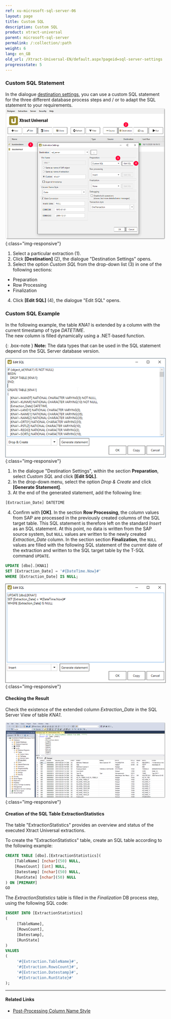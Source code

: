 ```yaml
---
ref: xu-microsoft-sql-server-06
layout: page
title: Custom SQL
description: Custom SQL
product: xtract-universal
parent: microsoft-sql-server
permalink: /:collection/:path
weight: 6
lang: en_GB
old_url: /Xtract-Universal-EN/default.aspx?pageid=sql-server-settings
progressstate: 5
---
```

### Custom SQL Statement

In the dialogue [destination settings](./sql-server-settings#opening-the-destination-settings), you can use a custom SQL statement for the three different database process steps and / or to adapt the SQL statement to your requirements.
![Destination-Settings](/img/content/destination_settings.png){:class="img-responsive"}
1. Select a particular extraction (1).
2. Click **[Destination]** (2), the dialogue "Destination Settings" opens.
3. Select the option *Custom SQL* from the drop-down list (3) in one of the following sections:
- Preparation 
- Row Processing
- Finalization
4. Click **[Edit SQL]** (4), the dialogue "Edit SQL" opens.

### Custom SQL Example
In the following example, the table *KNA1* is extended by a column with the current timestamp of type *DATETIME*. <br>
The new column is filled dynamically using a .NET-based function. 

{: .box-note }
**Note:** The data types that can be used in the SQL statement depend on the SQL Server database version.

![Custom-SQL_Prep](/img/content/custom_sql_preparation_statement.png){:class="img-responsive"}

1. In the dialogue "Destination Settings", within the section **Preparation**, select *Custom SQL* and click **[Edit SQL]**.
2. In the drop-down menu, select the option *Drop & Create* and click **[Generate Statement]**. 
3. At the end of the generated statement, add the following line: <br>
```sql
[Extraction_Date] DATETIME
``` 
4. Confirm with **[OK]**.
In the section **Row Processing**, the column values from SAP are processed in the previously created columns of the SQL target table. This SQL statement is therefore left on the standard *Insert* as an SQL statement. At this point, no data is written from the SAP source system, but `NULL` values are written to the newly created *Extraction_Date* column.
In the section section **Finalization**, the `NULL` values are filled with the following SQL statement of the current date of the extraction and written to the SQL target table by the T-SQL command `UPDATE`. <br>

```sql
UPDATE [dbo].[KNA1] 
SET [Extraction_Date] = '#{DateTime.Now}#' 
WHERE [Extraction_Date] IS NULL;
```

![Custom-SQL_Final](/img/content/custom_sql_finalization_statement.png){:class="img-responsive"}

#### Checking the Result

Check the existence of the extended column *Extraction_Date*  in the SQL Server View of table *KNA1*.

![Custom_SQL_SQL_Server_Ausgabe](/img/content/sql_server_ansicht_extraction_date_spalte.png){:class="img-responsive"}

#### Creation of the SQL Table ExtractionStatistics

The table "ExtractionStatistics" provides an overview and status of the executed Xtract Universal extractions.

To create the "ExtractionStatistics" table, create an SQL table according to the following example:

```sql
CREATE TABLE [dbo].[ExtractionStatistics](
	[TableName] [nchar](50) NULL,
	[RowsCount] [int] NULL,
	[Datestamp] [nchar](50) NULL,
	[RunState] [nchar](50) NULL
) ON [PRIMARY]
GO
```
The *ExtractionStatistics* table is filled in the *Finalization* DB process step, using the following SQL code:

```sql
INSERT INTO [ExtractionStatistics]
(
     [TableName], 
     [RowsCount], 
     [Datestamp],
     [RunState]
)
VALUES
(
     '#{Extraction.TableName}#', 
     '#{Extraction.RowsCount}#', 
     '#{Extraction.Datestamp}#',
     '#{Extraction.RunState}#'
);
```

***********
#### Related Links
- [Post-Processing Column Name Style](https://kb.theobald-software.com/xtract-universal/adjust-column-name-style)